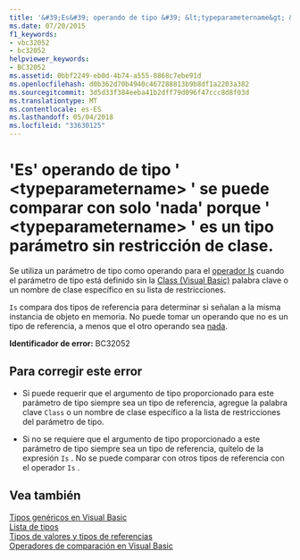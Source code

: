 ```yaml
---
title: '&#39;Es&#39; operando de tipo &#39; &lt;typeparametername&gt; &#39; se puede comparar con solo &#39;nada&#39; porque &#39; &lt;typeparametername&gt; &#39; es un tipo parámetro sin restricción de clase.'
ms.date: 07/20/2015
f1_keywords:
- vbc32052
- bc32052
helpviewer_keywords:
- BC32052
ms.assetid: 0bbf2249-eb0d-4b74-a555-8868c7ebe91d
ms.openlocfilehash: d0b362d70b4940c467288813b9b8df1a2203a382
ms.sourcegitcommit: 3d5d33f384eeba41b2dff79d096f47ccc8d8f03d
ms.translationtype: MT
ms.contentlocale: es-ES
ms.lasthandoff: 05/04/2018
ms.locfileid: "33630125"
---
```

# <a name="39is39-operand-of-type-39lttypeparameternamegt39-can-be-compared-only-to-39nothing39-because-39lttypeparameternamegt39-is-a-type-parameter-with-no-class-constraint"></a>&#39;Es&#39; operando de tipo &#39; &lt;typeparametername&gt; &#39; se puede comparar con solo &#39;nada&#39; porque &#39; &lt;typeparametername&gt; &#39; es un tipo parámetro sin restricción de clase.
Se utiliza un parámetro de tipo como operando para el [operador Is](../../visual-basic/language-reference/operators/is-operator.md) cuando el parámetro de tipo está definido sin la [Class (Visual Basic)](http://msdn.microsoft.com/library/0777c6e6-46bc-451b-ad70-57b49d4ef4f7) palabra clave o un nombre de clase específico en su lista de restricciones.  
  
 `Is` compara dos tipos de referencia para determinar si señalan a la misma instancia de objeto en memoria. No puede tomar un operando que no es un tipo de referencia, a menos que el otro operando sea [nada](../../visual-basic/language-reference/nothing.md).  
  
 **Identificador de error:** BC32052  
  
## <a name="to-correct-this-error"></a>Para corregir este error  
  
-   Si puede requerir que el argumento de tipo proporcionado para este parámetro de tipo siempre sea un tipo de referencia, agregue la palabra clave `Class` o un nombre de clase específico a la lista de restricciones del parámetro de tipo.  
  
-   Si no se requiere que el argumento de tipo proporcionado a este parámetro de tipo siempre sea un tipo de referencia, quítelo de la expresión `Is` . No se puede comparar con otros tipos de referencia con el operador `Is` .  
  
## <a name="see-also"></a>Vea también  
 [Tipos genéricos en Visual Basic](../../visual-basic/programming-guide/language-features/data-types/generic-types.md)  
 [Lista de tipos](../../visual-basic/language-reference/statements/type-list.md)  
 [Tipos de valores y tipos de referencias](../../visual-basic/programming-guide/language-features/data-types/value-types-and-reference-types.md)  
 [Operadores de comparación en Visual Basic](../../visual-basic/programming-guide/language-features/operators-and-expressions/comparison-operators.md)
